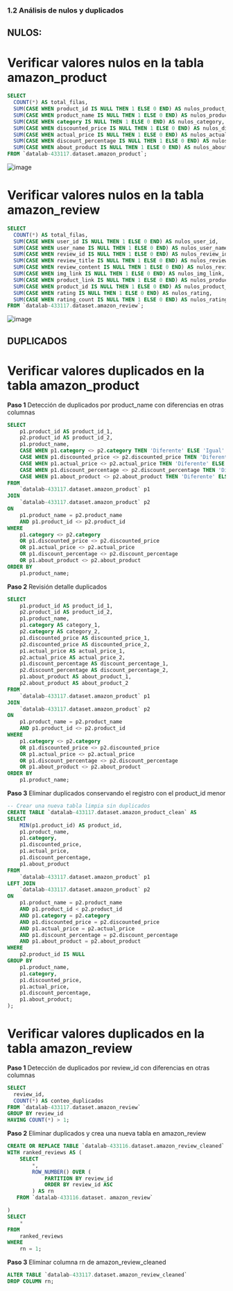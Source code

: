 ### 1.2 Análisis de nulos y duplicados

## NULOS: 

# **Verificar valores nulos en la tabla amazon_product**

```sql
SELECT 
  COUNT(*) AS total_filas,
  SUM(CASE WHEN product_id IS NULL THEN 1 ELSE 0 END) AS nulos_product_id,
  SUM(CASE WHEN product_name IS NULL THEN 1 ELSE 0 END) AS nulos_product_name,
  SUM(CASE WHEN category IS NULL THEN 1 ELSE 0 END) AS nulos_category,
  SUM(CASE WHEN discounted_price IS NULL THEN 1 ELSE 0 END) AS nulos_discounted_price,
  SUM(CASE WHEN actual_price IS NULL THEN 1 ELSE 0 END) AS nulos_actual_price,
  SUM(CASE WHEN discount_percentage IS NULL THEN 1 ELSE 0 END) AS nulos_discount_percentage,
  SUM(CASE WHEN about_product IS NULL THEN 1 ELSE 0 END) AS nulos_about_product
FROM `datalab-433117.dataset.amazon_product`;
```

![image](https://github.com/user-attachments/assets/9fcf4dfc-624b-4bc2-9094-e6183cc71d0a)



# **Verificar valores nulos en la tabla amazon_review**
```sql
SELECT 
  COUNT(*) AS total_filas,
  SUM(CASE WHEN user_id IS NULL THEN 1 ELSE 0 END) AS nulos_user_id,
  SUM(CASE WHEN user_name IS NULL THEN 1 ELSE 0 END) AS nulos_user_name,
  SUM(CASE WHEN review_id IS NULL THEN 1 ELSE 0 END) AS nulos_review_id,
  SUM(CASE WHEN review_title IS NULL THEN 1 ELSE 0 END) AS nulos_review_title,
  SUM(CASE WHEN review_content IS NULL THEN 1 ELSE 0 END) AS nulos_review_content,
  SUM(CASE WHEN img_link IS NULL THEN 1 ELSE 0 END) AS nulos_img_link,
  SUM(CASE WHEN product_link IS NULL THEN 1 ELSE 0 END) AS nulos_product_link,
  SUM(CASE WHEN product_id IS NULL THEN 1 ELSE 0 END) AS nulos_product_id,
  SUM(CASE WHEN rating IS NULL THEN 1 ELSE 0 END) AS nulos_rating,
  SUM(CASE WHEN rating_count IS NULL THEN 1 ELSE 0 END) AS nulos_rating_count
FROM `datalab-433117.dataset.amazon_review`;
```
![image](https://github.com/user-attachments/assets/4c5a98bf-4e99-47d1-9f8b-a7b71a249823)


## DUPLICADOS 

# **Verificar valores duplicados en la tabla amazon_product**

**Paso 1**
Detección de duplicados por product_name con diferencias en otras columnas

```sql
SELECT 
    p1.product_id AS product_id_1,
    p2.product_id AS product_id_2,
    p1.product_name,
    CASE WHEN p1.category <> p2.category THEN 'Diferente' ELSE 'Igual' END AS category_diff,
    CASE WHEN p1.discounted_price <> p2.discounted_price THEN 'Diferente' ELSE 'Igual' END AS discounted_price_diff,
    CASE WHEN p1.actual_price <> p2.actual_price THEN 'Diferente' ELSE 'Igual' END AS actual_price_diff,
    CASE WHEN p1.discount_percentage <> p2.discount_percentage THEN 'Diferente' ELSE 'Igual' END AS discount_percentage_diff,
    CASE WHEN p1.about_product <> p2.about_product THEN 'Diferente' ELSE 'Igual' END AS about_product_diff
FROM 
    `datalab-433117.dataset.amazon_product` p1
JOIN 
    `datalab-433117.dataset.amazon_product` p2
ON 
    p1.product_name = p2.product_name 
    AND p1.product_id <> p2.product_id
WHERE 
    p1.category <> p2.category 
    OR p1.discounted_price <> p2.discounted_price 
    OR p1.actual_price <> p2.actual_price 
    OR p1.discount_percentage <> p2.discount_percentage 
    OR p1.about_product <> p2.about_product
ORDER BY 
    p1.product_name;
```


**Paso 2**
Revisión detalle duplicados

```sql
SELECT 
    p1.product_id AS product_id_1,
    p2.product_id AS product_id_2,
    p1.product_name,
    p1.category AS category_1,
    p2.category AS category_2,
    p1.discounted_price AS discounted_price_1,
    p2.discounted_price AS discounted_price_2,
    p1.actual_price AS actual_price_1,
    p2.actual_price AS actual_price_2,
    p1.discount_percentage AS discount_percentage_1,
    p2.discount_percentage AS discount_percentage_2,
    p1.about_product AS about_product_1,
    p2.about_product AS about_product_2
FROM 
    `datalab-433117.dataset.amazon_product` p1
JOIN 
    `datalab-433117.dataset.amazon_product` p2
ON 
    p1.product_name = p2.product_name 
    AND p1.product_id <> p2.product_id
WHERE 
    p1.category <> p2.category 
    OR p1.discounted_price <> p2.discounted_price 
    OR p1.actual_price <> p2.actual_price 
    OR p1.discount_percentage <> p2.discount_percentage 
    OR p1.about_product <> p2.about_product
ORDER BY 
    p1.product_name;
```


**Paso 3**
Eliminar duplicados conservando el registro con el product_id menor

```sql
-- Crear una nueva tabla limpia sin duplicados
CREATE TABLE `datalab-433117.dataset.amazon_product_clean` AS
SELECT 
    MIN(p1.product_id) AS product_id,
    p1.product_name,
    p1.category,
    p1.discounted_price,
    p1.actual_price,
    p1.discount_percentage,
    p1.about_product
FROM 
    `datalab-433117.dataset.amazon_product` p1
LEFT JOIN 
    `datalab-433117.dataset.amazon_product` p2
ON 
    p1.product_name = p2.product_name
    AND p1.product_id < p2.product_id
    AND p1.category = p2.category
    AND p1.discounted_price = p2.discounted_price
    AND p1.actual_price = p2.actual_price
    AND p1.discount_percentage = p2.discount_percentage
    AND p1.about_product = p2.about_product
WHERE 
    p2.product_id IS NULL
GROUP BY 
    p1.product_name,
    p1.category,
    p1.discounted_price,
    p1.actual_price,
    p1.discount_percentage,
    p1.about_product;
);
```

# **Verificar valores duplicados en la tabla amazon_review**

**Paso 1**
Detección de duplicados por review_id con diferencias en otras columnas

```sql
SELECT 
  review_id, 
  COUNT(*) AS conteo_duplicados 
FROM `datalab-433117.dataset.amazon_review`
GROUP BY review_id
HAVING COUNT(*) > 1;
```
**Paso 2**
Eliminar duplicados y crea una nueva tabla en amazon_review

```sql
CREATE OR REPLACE TABLE `datalab-433116.dataset.amazon_review_cleaned` AS
WITH ranked_reviews AS (
    SELECT
        *,
        ROW_NUMBER() OVER (
            PARTITION BY review_id
            ORDER BY review_id ASC
        ) AS rn
   FROM `datalab-433116.dataset. amazon_review` 

)
SELECT
    *
FROM
    ranked_reviews
WHERE
    rn = 1;
```


**Paso 3**
Eliminar columna rn de amazon_review_cleaned

```sql
ALTER TABLE `datalab-433117.dataset.amazon_review_cleaned`
DROP COLUMN rn;
```

